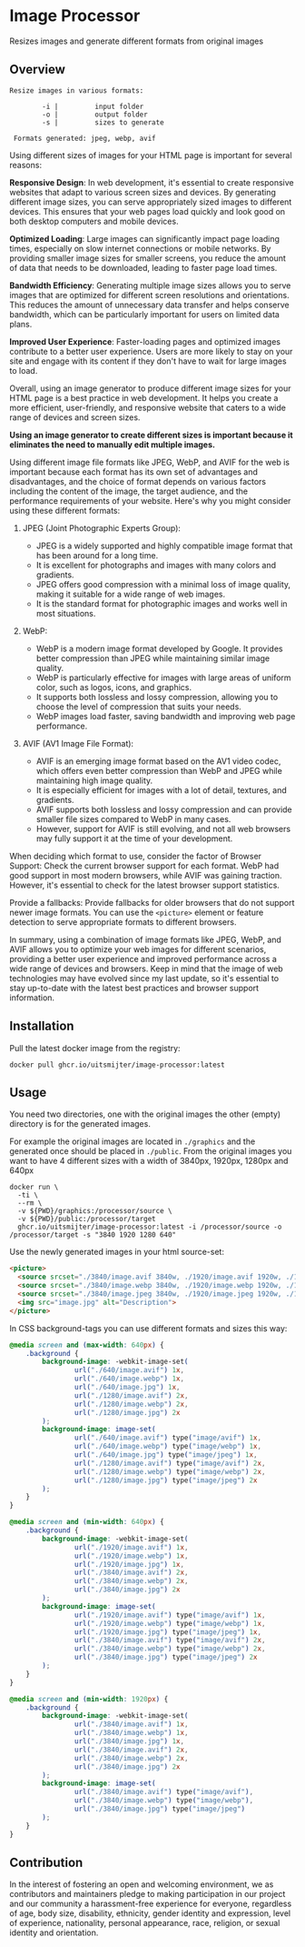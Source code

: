 # Image Processor
Resizes images and generate different formats from original images

## Overview
```
Resize images in various formats: 

        -i |         input folder
        -o |         output folder
        -s |         sizes to generate

 Formats generated: jpeg, webp, avif
```
Using different sizes of images for your HTML page is important for several reasons:

**Responsive Design**: In web development, it's essential to create responsive websites 
that adapt to various screen sizes and devices. By generating different image sizes, you 
can serve appropriately sized images to different devices. This ensures that your web 
pages load quickly and look good on both desktop computers and mobile devices.

**Optimized Loading**: Large images can significantly impact page loading times, 
especially on slow internet connections or mobile networks. By providing smaller image 
sizes for smaller screens, you reduce the amount of data that needs to be downloaded, 
leading to faster page load times.

**Bandwidth Efficiency**: Generating multiple image sizes allows you to serve images that 
are optimized for different screen resolutions and orientations. This reduces the amount 
of unnecessary data transfer and helps conserve bandwidth, which can be particularly 
important for users on limited data plans.

**Improved User Experience**: Faster-loading pages and optimized images contribute to a 
better user experience. Users are more likely to stay on your site and engage with its 
content if they don't have to wait for large images to load.


Overall, using an image generator to produce different image sizes for your HTML page is 
a best practice in web development. It helps you create a more efficient, user-friendly, 
and responsive website that caters to a wide range of devices and screen sizes.

**Using an image generator to create different sizes is important because it eliminates the 
need to manually edit multiple images.**

Using different image file formats like JPEG, WebP, and AVIF for the web is important 
because each format has its own set of advantages and disadvantages, and the choice of 
format depends on various factors including the content of the image, the target audience,
and the performance requirements of your website. Here's why you might consider using 
these different formats:

1. JPEG (Joint Photographic Experts Group):
   - JPEG is a widely supported and highly compatible image format that has been around 
     for a long time.
   - It is excellent for photographs and images with many colors and gradients.
   - JPEG offers good compression with a minimal loss of image quality, making it suitable 
     for a wide range of web images.
   - It is the standard format for photographic images and works well in most situations.

2. WebP:
   - WebP is a modern image format developed by Google. It provides better compression 
     than JPEG while maintaining similar image quality.
   - WebP is particularly effective for images with large areas of uniform color, such as 
     logos, icons, and graphics.
   - It supports both lossless and lossy compression, allowing you to choose the level of 
     compression that suits your needs.
   - WebP images load faster, saving bandwidth and improving web page performance.

3. AVIF (AV1 Image File Format):
   - AVIF is an emerging image format based on the AV1 video codec, which offers even 
     better compression than WebP and JPEG while maintaining high image quality.
   - It is especially efficient for images with a lot of detail, textures, and gradients.
   - AVIF supports both lossless and lossy compression and can provide smaller file sizes 
     compared to WebP in many cases.
   - However, support for AVIF is still evolving, and not all web browsers may fully 
     support it at the time of your development.

When deciding which format to use, consider the factor of Browser Support: Check the 
current browser support for each format. WebP had good support in most modern browsers, 
while AVIF was gaining traction. However, it's essential to check for the latest 
browser support statistics.

Provide a fallbacks: Provide fallbacks for older browsers that do not support newer image 
formats. You can use the `<picture>` element or feature detection to serve appropriate 
formats to different browsers.

In summary, using a combination of image formats like JPEG, WebP, and AVIF allows you to 
optimize your web images for different scenarios, providing a better user experience and 
improved performance across a wide range of devices and browsers. Keep in mind that the 
image of web technologies may have evolved since my last update, so it's essential to 
stay up-to-date with the latest best practices and browser support information.

## Installation

Pull the latest docker image from the registry: 
```shell
docker pull ghcr.io/uitsmijter/image-processor:latest
```

## Usage

You need two directories, one with the original images the other (empty) directory 
is for the generated images.

For example the original images are located in `./graphics` and the generated once should 
be placed in `./public`. From the original images you want to have 4 different sizes with 
a width of 3840px, 1920px, 1280px and 640px

```shell
docker run \
  -ti \ 
  --rm \
  -v ${PWD}/graphics:/processor/source \
  -v ${PWD}/public:/processor/target
  ghcr.io/uitsmijter/image-processor:latest -i /processor/source -o /processor/target -s "3840 1920 1280 640"
```

Use the newly generated images in your html source-set: 
```html
<picture>
  <source srcset="./3840/image.avif 3840w, ./1920/image.avif 1920w, ./1280/image.avif 1280w, ./640/image.avif 640w" type="image/avif">
  <source srcset="./3840/image.webp 3840w, ./1920/image.webp 1920w, ./1280/image.webp 1280w, ./640/image.webp 640w" type="image/webp">
  <source srcset="./3840/image.jpeg 3840w, ./1920/image.jpeg 1920w, ./1280/image.jpeg 1280w, ./640/image.jpeg 640w" type="image/jpeg">
  <img src="image.jpg" alt="Description">
</picture>
```

In CSS background-tags you can use different formats and sizes this way:
```css
@media screen and (max-width: 640px) {
    .background {
        background-image: -webkit-image-set(
                url("./640/image.avif") 1x,
                url("./640/image.webp") 1x,
                url("./640/image.jpg") 1x,
                url("./1280/image.avif") 2x,
                url("./1280/image.webp") 2x,
                url("./1280/image.jpg") 2x
        );
        background-image: image-set(
                url("./640/image.avif") type("image/avif") 1x,
                url("./640/image.webp") type("image/webp") 1x,
                url("./640/image.jpg") type("image/jpeg") 1x,
                url("./1280/image.avif") type("image/avif") 2x,
                url("./1280/image.webp") type("image/webp") 2x,
                url("./1280/image.jpg") type("image/jpeg") 2x
        );
    }
}

@media screen and (min-width: 640px) {
    .background {
        background-image: -webkit-image-set(
                url("./1920/image.avif") 1x,
                url("./1920/image.webp") 1x,
                url("./1920/image.jpg") 1x,
                url("./3840/image.avif") 2x,
                url("./3840/image.webp") 2x,
                url("./3840/image.jpg") 2x
        );
        background-image: image-set(
                url("./1920/image.avif") type("image/avif") 1x,
                url("./1920/image.webp") type("image/webp") 1x,
                url("./1920/image.jpg") type("image/jpeg") 1x,
                url("./3840/image.avif") type("image/avif") 2x,
                url("./3840/image.webp") type("image/webp") 2x,
                url("./3840/image.jpg") type("image/jpeg") 2x
        );
    }
}

@media screen and (min-width: 1920px) {
    .background {
        background-image: -webkit-image-set(
                url("./3840/image.avif") 1x,
                url("./3840/image.webp") 1x,
                url("./3840/image.jpg") 1x,
                url("./3840/image.avif") 2x,
                url("./3840/image.webp") 2x,
                url("./3840/image.jpg") 2x
        );
        background-image: image-set(
                url("./3840/image.avif") type("image/avif"),
                url("./3840/image.webp") type("image/webp"),
                url("./3840/image.jpg") type("image/jpeg")
        );
    }
}
```

## Contribution

In the interest of fostering an open and welcoming environment, we as contributors and 
maintainers pledge to making participation in our project and our community a 
harassment-free experience for everyone, regardless of age, body size, disability, 
ethnicity, gender identity and expression, level of experience, nationality, personal 
appearance, race, religion, or sexual identity and orientation.


